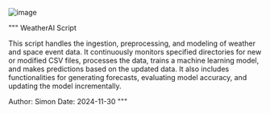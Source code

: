 ![image](https://github.com/user-attachments/assets/c0602b0d-8d77-4f55-b044-78da2eedc645)

"""
WeatherAI Script

This script handles the ingestion, preprocessing, and modeling of weather and space event data.
It continuously monitors specified directories for new or modified CSV files, processes the data,
trains a machine learning model, and makes predictions based on the updated data.
It also includes functionalities for generating forecasts, evaluating model accuracy, and updating the model incrementally.

Author: Simon
Date: 2024-11-30
"""
